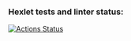 ### Hexlet tests and linter status:
[![Actions Status](https://github.com/vermoolity/java-project-71/actions/workflows/hexlet-check.yml/badge.svg)](https://github.com/vermoolity/java-project-71/actions)